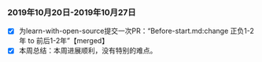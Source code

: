 
### <i class="icon-chevron-sign-left"></i>  2019年10月20日-2019年10月27日
- [x] 为learn-with-open-source提交一次PR：“Before-start.md:change 正负1-2年 to 前后1-2年”【merged】
- [x] 本周总结：本周进展顺利，没有特别的难点。
